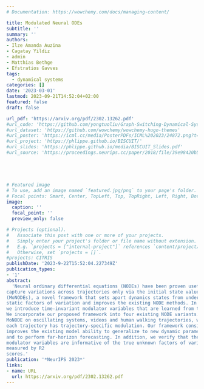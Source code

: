 ```yaml
---
# Documentation: https://wowchemy.com/docs/managing-content/

title: Modulated Neural ODEs
subtitle: ''
summary: ''
authors:
- Ilze Amanda Auzina
- Cagatay Yildiz
- admin
- Matthias Bethge
- Efstratios Gavves
tags: 
  - dynamical systems
categories: []
date: '2023-03-01'
lastmod: 2023-09-21T14:52:04+02:00
featured: false
draft: false

url_pdf: 'https://arxiv.org/pdf/2302.13262.pdf'
#url_code: 'https://github.com/yongtuoliu/Graph-Switching-Dynamical-Systems'
#url_dataset: 'https://github.com/wowchemy/wowchemy-hugo-themes'
#url_poster: 'https://icml.cc/media/PosterPDFs/ICML%202023/24872.png?t=1689664913.4659803'
#url_project: 'https://phlippe.github.io/BISCUIT/'
#url_slides: 'https://phlippe.github.io/media/BISCUIT_Slides.pdf'
#url_source: 'https://proceedings.neurips.cc/paper/2018/file/39e98420b5e98bfbdc8a619bef7b8f61-Paper.pdf'





# Featured image
# To use, add an image named `featured.jpg/png` to your page's folder.
# Focal points: Smart, Center, TopLeft, Top, TopRight, Left, Right, BottomLeft, Bottom, BottomRight.
image:
  caption: ''
  focal_point: ''
  preview_only: false

# Projects (optional).
#   Associate this post with one or more of your projects.
#   Simply enter your project's folder or file name without extension.
#   E.g. `projects = ["internal-project"]` references `content/project/deep-learning/index.md`.
#   Otherwise, set `projects = []`.
#projects: CITRIS
publishDate: '2023-9-22T15:52:04.227349Z'
publication_types:
- '1'
abstract: 
  'Neural ordinary differential equations (NODEs) have been proven useful for learning non-linear dynamics of arbitrary trajectories. However, current NODE methods
capture variations across trajectories only via the initial state value or by autoregressive encoder updates. In this work, we introduce Modulated Neural ODEs
(MoNODEs), a novel framework that sets apart dynamics states from underlying
static factors of variation and improves the existing NODE methods. In particular,
we introduce time-invariant modulator variables that are learned from the data.
We incorporate our proposed framework into four existing NODE variants. We test
MoNODE on oscillating systems, videos and human walking trajectories, where
each trajectory has trajectory-specific modulation. Our framework consistently
improves the existing model ability to generalize to new dynamic parameterizations
and to perform far-horizon forecasting. In addition, we verify that the proposed
modulator variables are informative of the true unknown factors of variation as
measured by R2
scores.'
publication: '*NeurIPS 2023*'
links:
- name: URL
  url: https://arxiv.org/pdf/2302.13262.pdf
---
```

